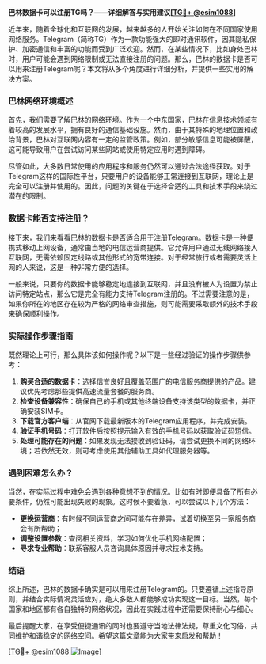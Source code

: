 **巴林数据卡可以注册TG吗？——详细解答与实用建议[[TG💪+ @esim1088](https://t.me/s/esim1088)]**

近年来，随着全球化和互联网的发展，越来越多的人开始关注如何在不同国家使用网络服务。Telegram（简称TG）作为一款功能强大的即时通讯软件，因其隐私保护、加密通信和丰富的功能而受到广泛欢迎。然而，在某些情况下，比如身处巴林时，用户可能会遇到网络限制或无法直接注册的问题。那么，巴林的数据卡是否可以用来注册Telegram呢？本文将从多个角度进行详细分析，并提供一些实用的解决方案。

### 巴林网络环境概述

首先，我们需要了解巴林的网络环境。作为一个中东国家，巴林在信息技术领域有着较高的发展水平，拥有良好的通信基础设施。然而，由于其特殊的地理位置和政治背景，巴林对互联网内容有一定的监管政策。例如，部分敏感信息可能被屏蔽，这可能导致用户在尝试访问某些网站或使用特定应用时遇到障碍。

尽管如此，大多数日常使用的应用程序和服务仍然可以通过合法途径获取。对于Telegram这样的国际性平台，只要用户的设备能够正常连接到互联网，理论上是完全可以注册并使用的。因此，问题的关键在于选择合适的工具和技术手段来绕过潜在的限制。

### 数据卡能否支持注册？

接下来，我们来看看巴林的数据卡是否适合用于注册Telegram。数据卡是一种便携式移动上网设备，通常由当地的电信运营商提供。它允许用户通过无线网络接入互联网，无需依赖固定线路或其他形式的宽带连接。对于经常旅行或者需要灵活上网的人来说，这是一种非常方便的选择。

一般来说，只要你的数据卡能够稳定地连接到互联网，并且没有被人为设置为禁止访问特定站点，那么它是完全有能力支持Telegram注册的。不过需要注意的是，如果你所在的地区存在较为严格的网络审查措施，则可能需要采取额外的技术手段来确保顺利操作。

### 实际操作步骤指南

既然理论上可行，那么具体该如何操作呢？以下是一些经过验证的操作步骤供参考：

1. **购买合适的数据卡**：选择信誉良好且覆盖范围广的电信服务商提供的产品。建议优先考虑那些提供高速流量套餐的服务商。
2. **检查设备兼容性**：确保自己的手机或其他终端设备支持该类型的数据卡，并正确安装SIM卡。
3. **下载官方客户端**：从官网下载最新版本的Telegram应用程序，并完成安装。
4. **验证手机号码**：打开软件后按照提示输入有效的手机号码以获取验证码短信。
5. **处理可能存在的问题**：如果发现无法接收到验证码，请尝试更换不同的网络环境；若依然无效，则可考虑使用其他辅助工具如代理服务器等。

### 遇到困难怎么办？

当然，在实际过程中难免会遇到各种意想不到的情况。比如有时即便具备了所有必要条件，仍然可能出现失败的现象。这时候不要着急，可以尝试以下几个方法：

- **更换运营商**：有时候不同运营商之间可能存在差异，试着切换至另一家服务商会有所帮助；
- **调整设置参数**：查阅相关资料，学习如何优化手机网络配置；
- **寻求专业帮助**：联系客服人员咨询具体原因并寻求技术支持。

### 结语

综上所述，巴林的数据卡确实是可以用来注册Telegram的。只要遵循上述指导原则，并结合实际情况灵活应对，绝大多数人都能够成功实现这一目标。当然，每个国家和地区都有各自独特的网络状况，因此在实践过程中还需要保持耐心与细心。

最后提醒大家，在享受便捷通讯的同时也要遵守当地法律法规，尊重文化习俗，共同维护和谐稳定的网络空间。希望这篇文章能为大家带来启发和帮助！

[[TG💪+ @esim1088](https://t.me/s/esim1088) ![Image](https://i.postimg.cc/4NQfJmqS/Snipaste-2025-05-13-00-14-12.png)]